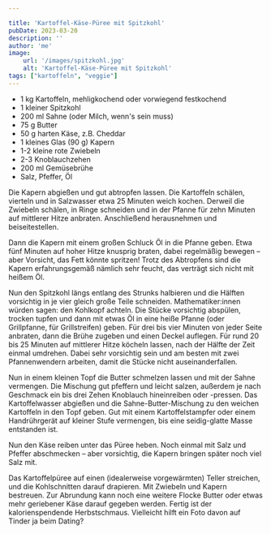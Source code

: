 ```yaml
---

title: 'Kartoffel-Käse-Püree mit Spitzkohl'
pubDate: 2023-03-20
description: ''
author: 'me'
image:
    url: '/images/spitzkohl.jpg'
    alt: 'Kartoffel-Käse-Püree mit Spitzkohl'
tags: ["kartoffeln", "veggie"]
---
```

* 1 kg Kartoffeln, mehligkochend oder vorwiegend festkochend
* 1 kleiner Spitzkohl
* 200 ml Sahne (oder Milch, wenn's sein muss)
* 75 g Butter
* 50 g harten Käse, z.B. Cheddar
* 1 kleines Glas (90 g) Kapern
* 1-2 kleine rote Zwiebeln
* 2-3 Knoblauchzehen
* 200 ml Gemüsebrühe
* Salz, Pfeffer, Öl
  
Die Kapern abgießen und gut abtropfen lassen. Die Kartoffeln schälen, vierteln und in Salzwasser etwa 25 Minuten weich kochen. Derweil die Zwiebeln schälen, in Ringe schneiden und in der Pfanne für zehn Minuten auf mittlerer Hitze anbraten. Anschließend herausnehmen und beiseitestellen.

Dann die Kapern mit einem großen Schluck Öl in die Pfanne geben. Etwa fünf Minuten auf hoher Hitze knusprig braten, dabei regelmäßig bewegen – aber Vorsicht, das Fett könnte spritzen! Trotz des Abtropfens sind die Kapern erfahrungsgemäß nämlich sehr feucht, das verträgt sich nicht mit heißem Öl.

Nun den Spitzkohl längs entlang des Strunks halbieren und die Hälften vorsichtig in je vier gleich große Teile schneiden. Mathematiker:innen würden sagen: den Kohlkopf achteln. Die Stücke vorsichtig abspülen, trocken tupfen und dann mit etwas Öl in eine heiße Pfanne (oder Grillpfanne, für Grillstreifen) geben. Für drei bis vier Minuten von jeder Seite anbraten, dann die Brühe zugeben und einen Deckel auflegen. Für rund 20 bis 25 Minuten auf mittlerer Hitze köcheln lassen, nach der Hälfte der Zeit einmal umdrehen. Dabei sehr vorsichtig sein und am besten mit zwei Pfannenwendern arbeiten, damit die Stücke nicht auseinanderfallen.

Nun in einem kleinen Topf die Butter schmelzen lassen und mit der Sahne vermengen. Die Mischung gut pfeffern und leicht salzen, außerdem je nach Geschmack ein bis drei Zehen Knoblauch hineinreiben oder -pressen. Das Kartoffelwasser abgießen und die Sahne-Butter-Mischung zu den weichen Kartoffeln in den Topf geben. Gut mit einem Kartoffelstampfer oder einem Handrührgerät auf kleiner Stufe vermengen, bis eine seidig-glatte Masse entstanden ist.

Nun den Käse reiben unter das Püree heben. Noch einmal mit Salz und Pfeffer abschmecken – aber vorsichtig, die Kapern bringen später noch viel Salz mit.

Das Kartoffelpüree auf einen (idealerweise vorgewärmten) Teller streichen, und die Kohlschnitten darauf drapieren. Mit Zwiebeln und Kapern bestreuen. Zur Abrundung kann noch eine weitere Flocke Butter oder etwas mehr geriebener Käse darauf gegeben werden. Fertig ist der kalorienspendende Herbstschmaus. Vielleicht hilft ein Foto davon auf Tinder ja beim Dating?
